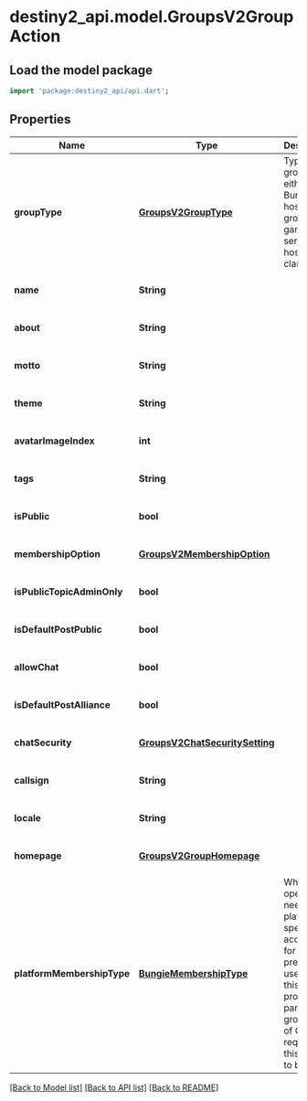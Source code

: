# destiny2_api.model.GroupsV2GroupAction

## Load the model package
```dart
import 'package:destiny2_api/api.dart';
```

## Properties
Name | Type | Description | Notes
------------ | ------------- | ------------- | -------------
**groupType** | [**GroupsV2GroupType**](GroupsV2GroupType.md) | Type of group, either Bungie.net hosted group, or a game services hosted clan. | [optional] [default to null]
**name** | **String** |  | [optional] [default to null]
**about** | **String** |  | [optional] [default to null]
**motto** | **String** |  | [optional] [default to null]
**theme** | **String** |  | [optional] [default to null]
**avatarImageIndex** | **int** |  | [optional] [default to null]
**tags** | **String** |  | [optional] [default to null]
**isPublic** | **bool** |  | [optional] [default to null]
**membershipOption** | [**GroupsV2MembershipOption**](GroupsV2MembershipOption.md) |  | [optional] [default to null]
**isPublicTopicAdminOnly** | **bool** |  | [optional] [default to null]
**isDefaultPostPublic** | **bool** |  | [optional] [default to null]
**allowChat** | **bool** |  | [optional] [default to null]
**isDefaultPostAlliance** | **bool** |  | [optional] [default to null]
**chatSecurity** | [**GroupsV2ChatSecuritySetting**](GroupsV2ChatSecuritySetting.md) |  | [optional] [default to null]
**callsign** | **String** |  | [optional] [default to null]
**locale** | **String** |  | [optional] [default to null]
**homepage** | [**GroupsV2GroupHomepage**](GroupsV2GroupHomepage.md) |  | [optional] [default to null]
**platformMembershipType** | [**BungieMembershipType**](BungieMembershipType.md) | When operation needs a platform specific account ID for the present user, use this property. In particular, groupType of Clan requires this value to be set. | [optional] [default to null]

[[Back to Model list]](../README.md#documentation-for-models) [[Back to API list]](../README.md#documentation-for-api-endpoints) [[Back to README]](../README.md)


